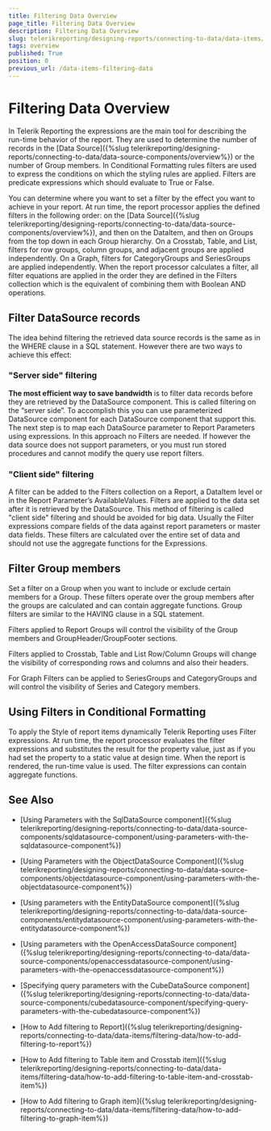 ```yaml
---
title: Filtering Data Overview
page_title: Filtering Data Overview
description: Filtering Data Overview
slug: telerikreporting/designing-reports/connecting-to-data/data-items/filtering-data/overview
tags: overview
published: True
position: 0
previous_url: /data-items-filtering-data
---
```


# Filtering Data Overview



In Telerik Reporting the expressions are the main tool for describing the run-time behavior of the report. They are used to         determine the number of records in the [Data Source]({%slug telerikreporting/designing-reports/connecting-to-data/data-source-components/overview%}) or the number         of Group members. In Conditional Formatting rules filters are         used to express the conditions on which the styling rules are applied. Filters are predicate expressions which should evaluate         to True or False.       

You can determine where you want to set a filter by the effect you want to achieve in your report. At run time, the report processor         applies the defined filters in the following order: on the [Data Source]({%slug telerikreporting/designing-reports/connecting-to-data/data-source-components/overview%}),         and then on the DataItem, and then on Groups from the top         down in each Group hierarchy. On a Crosstab, Table, and List, filters for row groups, column groups, and adjacent groups         are applied independently. On a Graph, filters for CategoryGroups and SeriesGroups are applied independently. When the report         processor calculates a filter, all filter equations are applied in the order they are defined in the Filters collection which         is the equivalent of combining them with Boolean AND operations.       

## Filter DataSource records

The idea behind filtering the retrieved data source records is the same as in the WHERE clause in a SQL statement.           However there are two ways to achieve this effect:         

### "Server side" filtering

__The most efficient way to save bandwidth__  is to filter data records before they are retrieved by the DataSource               component. This is called filtering on the “server side”. To accomplish this you can use parameterized DataSource               component for each DataSource component that support this. The next step is to map each DataSource parameter to Report               Parameters using expressions. In this approach no Filters are needed. If however the data source does not support               parameters, or you must run stored procedures and cannot modify the query use report filters.             

### "Client side" filtering

A filter can be added to the Filters collection on a Report, a DataItem level or in the Report Parameter’s AvailableValues.               Filters are applied to the data set after it is retrieved by the DataSource. This method of filtering is called "client side"               filtering and should be avoided for big data. Usually the Filter expressions compare fields of the data against report               parameters or master data fields. These filters are calculated over the entire set of data and should not use the aggregate               functions for the Expressions.             

## Filter Group members

Set a filter on a Group when you want to include or exclude certain members for a Group. These filters operate over the group           members after the groups are calculated and can contain aggregate functions. Group filters are similar to the HAVING clause in a           SQL statement.         

Filters applied to Report Groups will control the visibility of the Group members and GroupHeader/GroupFooter sections.         

Filters applied to Crosstab, Table and List Row/Column Groups will change the visibility of corresponding rows and columns           and also their headers.         

For Graph Filters can be applied to SeriesGroups and CategoryGroups and will control the visibility of Series and Category           members.         

## Using Filters in Conditional Formatting

To apply the Style of report items dynamically Telerik Reporting uses Filter expressions. At run time, the report processor           evaluates the filter expressions and substitutes the result for the property value, just as if you had set the property to           a static value at design time. When the report is rendered, the run-time value is used. The filter expressions can contain           aggregate functions.         

## See Also

 * [Using Parameters with the SqlDataSource component]({%slug telerikreporting/designing-reports/connecting-to-data/data-source-components/sqldatasource-component/using-parameters-with-the-sqldatasource-component%})

 * [Using Parameters with the ObjectDataSource Component]({%slug telerikreporting/designing-reports/connecting-to-data/data-source-components/objectdatasource-component/using-parameters-with-the-objectdatasource-component%})

 * [Using parameters with the EntityDataSource component]({%slug telerikreporting/designing-reports/connecting-to-data/data-source-components/entitydatasource-component/using-parameters-with-the-entitydatasource-component%})

 * [Using parameters with the OpenAccessDataSource component]({%slug telerikreporting/designing-reports/connecting-to-data/data-source-components/openaccessdatasource-component/using-parameters-with-the-openaccessdatasource-component%})

 * [Specifying query parameters with the CubeDataSource component]({%slug telerikreporting/designing-reports/connecting-to-data/data-source-components/cubedatasource-component/specifying-query-parameters-with-the-cubedatasource-component%})

 * [How to Add filtering to Report]({%slug telerikreporting/designing-reports/connecting-to-data/data-items/filtering-data/how-to-add-filtering-to-report%})

 * [How to Add filtering to Table item and Crosstab item]({%slug telerikreporting/designing-reports/connecting-to-data/data-items/filtering-data/how-to-add-filtering-to-table-item-and-crosstab-item%})

 * [How to Add filtering to Graph item]({%slug telerikreporting/designing-reports/connecting-to-data/data-items/filtering-data/how-to-add-filtering-to-graph-item%})

